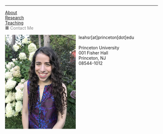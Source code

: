 
            
<hr>
<div class="row">
  <div class="column left" style="color:#888">
    <a href="https://leahrosenstiel.github.io">About</a> <br> <a href="research"> Research </a> <br> <a href="teaching">Teaching</a> <br><currentpage></currentpage> &#9632; Contact Me
  </div>
  <div class="column right">
    <p> <img src="headshot.jpg" alt="Headshot" style="float:left;height:310px;padding-right:10px"> leahsr[at]princeton[dot]edu <br> <br> Princeton University <br /> 001 Fisher Hall <br /> Princeton, NJ <br /> 08544-1012 </p>
  </div>
</div>
